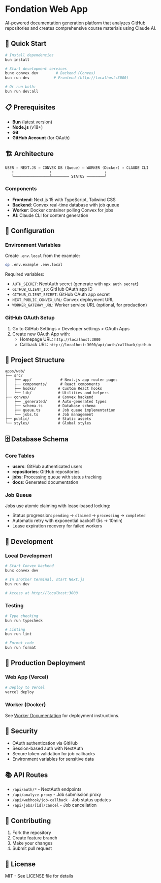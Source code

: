 # Fondation Web App

AI-powered documentation generation platform that analyzes GitHub repositories and creates comprehensive course materials using Claude AI.

## 🚀 Quick Start

```bash
# Install dependencies
bun install

# Start development services
bunx convex dev        # Backend (Convex)
bun run dev           # Frontend (http://localhost:3000)

# Or run both:
bun run dev:all
```

## 📋 Prerequisites

- **Bun** (latest version)
- **Node.js** (v18+)
- **Git**
- **GitHub Account** (for OAuth)

## 🏗️ Architecture

```
USER → NEXT.JS → CONVEX DB (Queue) ← WORKER (Docker) → CLAUDE CLI
   ↑                ↑                        ↓
   └────────────────┴──────── STATUS ────────┘
```

### Components

- **Frontend**: Next.js 15 with TypeScript, Tailwind CSS
- **Backend**: Convex real-time database with job queue
- **Worker**: Docker container polling Convex for jobs
- **AI**: Claude CLI for content generation

## 🔧 Configuration

### Environment Variables

Create `.env.local` from the example:

```bash
cp .env.example .env.local
```

Required variables:
- `AUTH_SECRET`: NextAuth secret (generate with `npx auth secret`)
- `GITHUB_CLIENT_ID`: GitHub OAuth app ID
- `GITHUB_CLIENT_SECRET`: GitHub OAuth app secret
- `NEXT_PUBLIC_CONVEX_URL`: Convex deployment URL
- `WORKER_GATEWAY_URL`: Worker service URL (optional, for production)

### GitHub OAuth Setup

1. Go to GitHub Settings > Developer settings > OAuth Apps
2. Create new OAuth App with:
   - Homepage URL: `http://localhost:3000`
   - Callback URL: `http://localhost:3000/api/auth/callback/github`

## 📁 Project Structure

```
apps/web/
├── src/
│   ├── app/             # Next.js app router pages
│   ├── components/      # React components
│   ├── hooks/          # Custom React hooks
│   └── lib/            # Utilities and helpers
├── convex/             # Convex backend
│   ├── _generated/     # Auto-generated types
│   ├── schema.ts       # Database schema
│   ├── queue.ts        # Job queue implementation
│   └── jobs.ts         # Job management
├── public/             # Static assets
└── styles/             # Global styles
```

## 🗄️ Database Schema

### Core Tables

- **users**: GitHub authenticated users
- **repositories**: GitHub repositories
- **jobs**: Processing queue with status tracking
- **docs**: Generated documentation

### Job Queue

Jobs use atomic claiming with lease-based locking:
- Status progression: `pending` → `claimed` → `processing` → `completed`
- Automatic retry with exponential backoff (5s → 10min)
- Lease expiration recovery for failed workers

## 🚀 Development

### Local Development

```bash
# Start Convex backend
bunx convex dev

# In another terminal, start Next.js
bun run dev

# Access at http://localhost:3000
```

### Testing

```bash
# Type checking
bun run typecheck

# Linting
bun run lint

# Format code
bun run format
```

## 🐳 Production Deployment

### Web App (Vercel)

```bash
# Deploy to Vercel
vercel deploy
```

### Worker (Docker)

See [Worker Documentation](../worker/README.md) for deployment instructions.

## 🔑 Security

- OAuth authentication via GitHub
- Session-based auth with NextAuth
- Secure token validation for job callbacks
- Environment variables for sensitive data

## 📚 API Routes

- `/api/auth/*` - NextAuth endpoints
- `/api/analyze-proxy` - Job submission proxy
- `/api/webhook/job-callback` - Job status updates
- `/api/jobs/[id]/cancel` - Job cancellation

## 🤝 Contributing

1. Fork the repository
2. Create feature branch
3. Make your changes
4. Submit pull request

## 📄 License

MIT - See LICENSE file for details